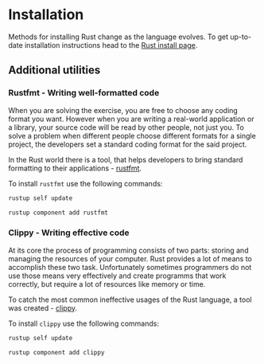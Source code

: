 # Installation

Methods for installing Rust change as the language evolves. To get up-to-date installation instructions head to the [Rust install page](https://www.rust-lang.org/tools/install).

## Additional utilities

### Rustfmt - Writing well-formatted code

When you are solving the exercise, you are free to choose any coding format you want.
However when you are writing a real-world application or a library, your source code will
be read by other people, not just you. To solve a problem when different people choose
different formats for a single project, the developers set a standard coding format
for the said project.

In the Rust world there is a tool, that helps developers to bring standard formatting
to their applications - [rustfmt](https://github.com/rust-lang/rustfmt).

To install `rustfmt` use the following commands:

```bash
rustup self update

rustup component add rustfmt
```

### Clippy - Writing effective code

At its core the process of programming consists of two parts: storing and managing
the resources of your computer. Rust provides a lot of means to accomplish these two
task. Unfortunately sometimes programmers do not use those means very effectively and
create programms that work correctly, but require a lot of resources like memory or time.

To catch the most common ineffective usages of the Rust language,
a tool was created - [clippy](https://github.com/rust-lang/rust-clippy).

To install `clippy` use the following commands:

```bash
rustup self update

rustup component add clippy
```
